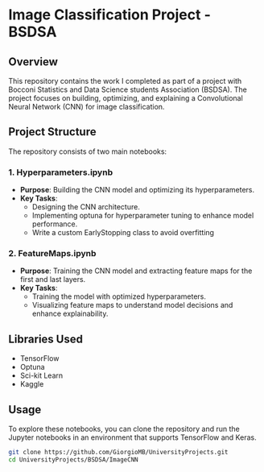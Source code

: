 # Image Classification Project - BSDSA

## Overview
This repository contains the work I completed as part of a project with Bocconi Statistics and Data Science students Association (BSDSA). The project focuses on building, optimizing, and explaining a Convolutional Neural Network (CNN) for image classification.

## Project Structure
The repository consists of two main notebooks:

### 1. Hyperparameters.ipynb
- **Purpose**: Building the CNN model and optimizing its hyperparameters.
- **Key Tasks**:
  - Designing the CNN architecture.
  - Implementing optuna for hyperparameter tuning to enhance model performance.
  - Write a custom EarlyStopping class to avoid overfitting

### 2. FeatureMaps.ipynb
- **Purpose**: Training the CNN model and extracting feature maps for the first and last layers.
- **Key Tasks**:
  - Training the model with optimized hyperparameters.
  - Visualizing feature maps to understand model decisions and enhance explainability.

## Libraries Used
- TensorFlow
- Optuna
- Sci-kit Learn
- Kaggle

## Usage
To explore these notebooks, you can clone the repository and run the Jupyter notebooks in an environment that supports TensorFlow and Keras.

```bash
git clone https://github.com/GiorgioMB/UniversityProjects.git
cd UniversityProjects/BSDSA/ImageCNN
```
